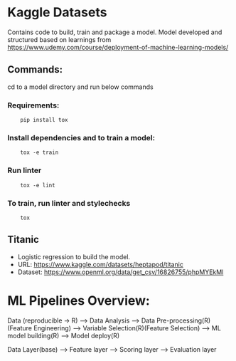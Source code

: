 # Kaggle Datasets
Contains code to build, train and package a model.
Model developed and structured based on learnings from https://www.udemy.com/course/deployment-of-machine-learning-models/

## Commands:
cd to a model directory and run below commands

### Requirements:
        pip install tox

### Install dependencies and to train a model:
        tox -e train

### Run linter
        tox -e lint

### To train, run linter and stylechecks
        tox

## Titanic
- Logistic regression to build the model.
- URL: https://www.kaggle.com/datasets/heptapod/titanic
- Dataset: https://www.openml.org/data/get_csv/16826755/phpMYEkMl


# ML Pipelines Overview:

Data (reproducible -> R) --> Data Analysis --> Data Pre-processing(R) (Feature Engineering) --> Variable Selection(R)(Feature Selection) --> ML model building(R) --> Model deploy(R)

Data Layer(base) --> Feature layer --> Scoring layer --> Evaluation layer 

